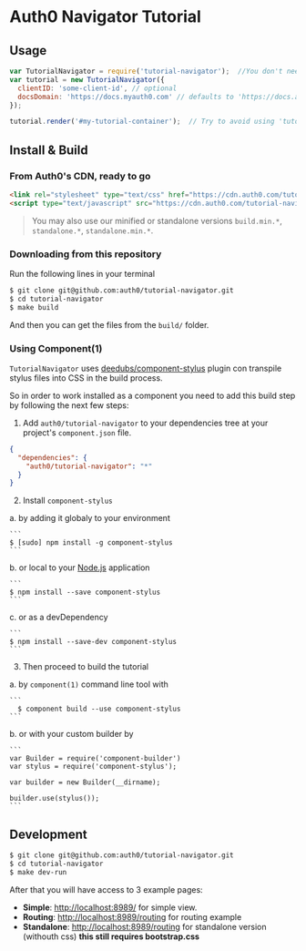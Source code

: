 # Auth0 Navigator Tutorial

## Usage

```js
var TutorialNavigator = require('tutorial-navigator');  //You don't need this using the standalone compilation
var tutorial = new TutorialNavigator({
  clientID: 'some-client-id', // optional
  docsDomain: 'https://docs.myauth0.com' // defaults to 'https://docs.auth0.com'
});

tutorial.render('#my-tutorial-container');  // Try to avoid using 'tutorial-navigator' as an id
```

## Install & Build

### From Auth0's CDN, ready to go

```html
<link rel="stylesheet" type="text/css" href="https://cdn.auth0.com/tutorial-navigator/0.7.2/build.css">
<script type="text/javascript" src="https://cdn.auth0.com/tutorial-navigator/0.7.2/build.js"></script>
```

> You may also use our minified or standalone versions `build.min.*`, `standalone.*`, `standalone.min.*`.

### Downloading from this repository

Run the following lines in your terminal

```bash
$ git clone git@github.com:auth0/tutorial-navigator.git
$ cd tutorial-navigator
$ make build
```

And then you can get the files from the `build/` folder.


### Using Component(1)

`TutorialNavigator` uses [deedubs/component-stylus](https://github.com/deedubs/component-stylus) plugin con transpile stylus files into CSS in the build process.

So in order to work installed as a component you need to add this build step by following the next few steps:

1. Add `auth0/tutorial-navigator` to your dependencies tree at your project's `component.json` file.

  ```json
  {
    "dependencies": {
      "auth0/tutorial-navigator": "*"
    }
  }
  ```

2. Install `component-stylus`

  a. by adding it globaly to your environment

    ```
    $ [sudo] npm install -g component-stylus
    ```

  b. or local to your [Node.js](https://nodejs.org) application

    ```
    $ npm install --save component-stylus
    ```

  c. or as a devDependency

    ```
    $ npm install --save-dev component-stylus
    ```

3. Then proceed to build the tutorial

  a. by `component(1)` command line tool with

    ```
      $ component build --use component-stylus
    ```

  b. or with your custom builder by

    ```
    var Builder = require('component-builder')
    var stylus = require('component-stylus');

    var builder = new Builder(__dirname);

    builder.use(stylus());
    ```

## Development

```bash
$ git clone git@github.com:auth0/tutorial-navigator.git
$ cd tutorial-navigator
$ make dev-run
```

After that you will have access to 3 example pages:

* **Simple**: [http://localhost:8989/](http://localhost:8989) for simple view.
* **Routing**: [http://localhost:8989/routing](http://localhost:8989/routing) for routing example
* **Standalone**: [http://localhost:8989/routing](http://localhost:8989/standalone) for standalone version (withouth css) **this still requires bootstrap.css**
